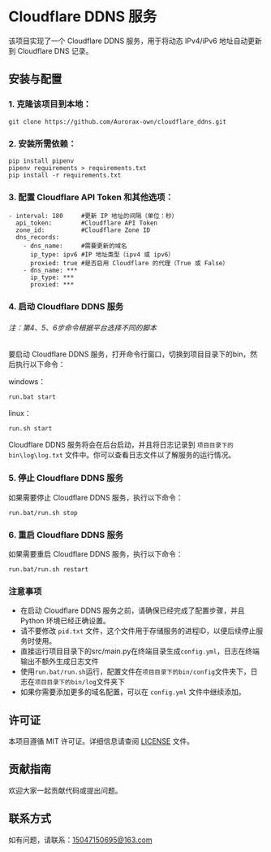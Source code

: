 # Cloudflare DDNS 服务

该项目实现了一个 Cloudflare DDNS 服务，用于将动态 IPv4/iPv6 地址自动更新到 Cloudflare DNS 记录。

## 安装与配置

### 1. 克隆该项目到本地：

```
git clone https://github.com/Aurorax-own/cloudflare_ddns.git
```

### 2. 安装所需依赖：

```
pip install pipenv
pipenv requirements > requirements.txt
pip install -r requirements.txt
```

### 3. 配置 Cloudflare API Token 和其他选项：

```
- interval: 180		#更新 IP 地址的间隔（单位：秒）
  api_token: 		#Cloudflare API Token
  zone_id: 			#Cloudflare Zone ID
  dns_records:
    - dns_name: 	#需要更新的域名
      ip_type: ipv6	#IP 地址类型（ipv4 或 ipv6）
      proxied: true	#是否启用 Cloudflare 的代理（True 或 False）
    - dns_name: ***
      ip_type: ***
      proxied: ***
```

### 4. 启动 Cloudflare DDNS 服务

###### 注：第4、5、6步命令根据平台选择不同的脚本

要启动 Cloudflare DDNS 服务，打开命令行窗口，切换到项目目录下的bin，然后执行以下命令：

windows：

```
run.bat start
```

linux：

```
run.sh start
```

Cloudflare DDNS 服务将会在后台启动，并且将日志记录到 `项目目录下的bin\log\log.txt` 文件中。你可以查看日志文件以了解服务的运行情况。

### 5. 停止 Cloudflare DDNS 服务

如果需要停止 Cloudflare DDNS 服务，执行以下命令：

```
run.bat/run.sh stop
```

### 6. 重启 Cloudflare DDNS 服务

如果需要重启 Cloudflare DDNS 服务，执行以下命令：

```
run.bat/run.sh restart
```

### 注意事项

- 在启动 Cloudflare DDNS 服务之前，请确保已经完成了配置步骤，并且 Python 环境已经正确设置。
- 请不要修改 `pid.txt` 文件，这个文件用于存储服务的进程ID，以便后续停止服务时使用。
- 直接运行项目目录下的src/main.py在终端目录生成`config.yml`，日志在终端输出不额外生成日志文件
- 使用`run.bat/run.sh`运行，配置文件在`项目目录下的bin/config`文件夹下，日志在`项目目录下的bin/log`文件夹下
- 如果你需要添加更多的域名配置，可以在 `config.yml` 文件中继续添加。

## 许可证

本项目遵循 MIT 许可证。详细信息请查阅 [LICENSE](LICENSE) 文件。

## 贡献指南

欢迎大家一起贡献代码或提出问题。

## 联系方式

如有问题，请联系：15047150695@163.com